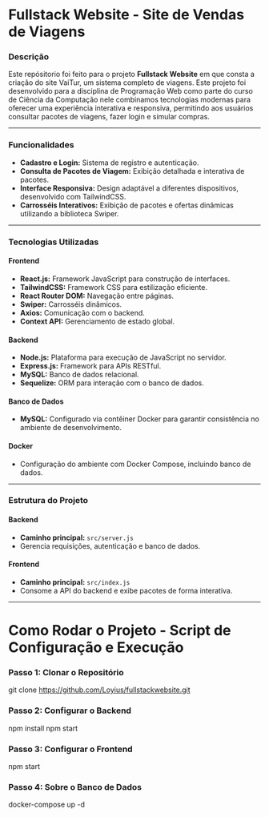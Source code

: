 # **Fullstack Website - Site de Vendas de Viagens**

### **Descrição**
Este repósitorio foi feito para o projeto **Fullstack Website** em que consta a criação do site VaiTur, um sistema completo de viagens. 
Este projeto foi desenvolvido para a disciplina de Programação Web como parte do curso de Ciência da Computação nele combinamos tecnologias modernas 
para oferecer uma experiência interativa e responsiva, permitindo aos usuários consultar pacotes de viagens, fazer login e simular compras.

---

### **Funcionalidades**
- **Cadastro e Login:** Sistema de registro e autenticação.
- **Consulta de Pacotes de Viagem:** Exibição detalhada e interativa de pacotes.
- **Interface Responsiva:** Design adaptável a diferentes dispositivos, desenvolvido com TailwindCSS.
- **Carrosséis Interativos:** Exibição de pacotes e ofertas dinâmicas utilizando a biblioteca Swiper.

---

### **Tecnologias Utilizadas**

#### **Frontend**
- **React.js:** Framework JavaScript para construção de interfaces.
- **TailwindCSS:** Framework CSS para estilização eficiente.
- **React Router DOM:** Navegação entre páginas.
- **Swiper:** Carrosséis dinâmicos.
- **Axios:** Comunicação com o backend.
- **Context API:** Gerenciamento de estado global.

#### **Backend**
- **Node.js:** Plataforma para execução de JavaScript no servidor.
- **Express.js:** Framework para APIs RESTful.
- **MySQL:** Banco de dados relacional.
- **Sequelize:** ORM para interação com o banco de dados.

#### **Banco de Dados**
- **MySQL:** Configurado via contêiner Docker para garantir consistência no ambiente de desenvolvimento.

#### **Docker**
- Configuração do ambiente com Docker Compose, incluindo banco de dados.

---

### **Estrutura do Projeto**

#### **Backend**
- **Caminho principal:** `src/server.js`  
- Gerencia requisições, autenticação e banco de dados.  

#### **Frontend**
- **Caminho principal:** `src/index.js`  
- Consome a API do backend e exibe pacotes de forma interativa.

---

# **Como Rodar o Projeto - Script de Configuração e Execução**

### Passo 1: Clonar o Repositório
git clone https://github.com/Loyius/fullstackwebsite.git

### Passo 2: Configurar o Backend
npm install
npm start 

### Passo 3: Configurar o Frontend
npm start

### Passo 4: Sobre o Banco de Dados
docker-compose up -d